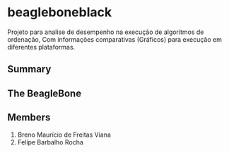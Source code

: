 # beagleboneblack #

Projeto para analise de desempenho na execução de algoritmos de ordenação, Com informações comparativas (Gráficos) para execução em diferentes plataformas.

## Summary ##

## The BeagleBone ##

## ##

## ##

## ##

## Members ##

1. Breno Maurício de Freitas Viana
2. Felipe Barbalho Rocha
